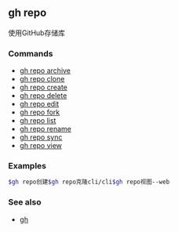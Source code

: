 

## gh repo

使用GitHub存储库

### Commands

-   [gh repo archive](./gh_repo_archive)
-   [gh repo clone](./gh_repo_clone)
-   [gh repo create](./gh_repo_create)
-   [gh repo delete](./gh_repo_delete)
-   [gh repo edit](./gh_repo_edit)
-   [gh repo fork](./gh_repo_fork)
-   [gh repo list](./gh_repo_list)
-   [gh repo rename](./gh_repo_rename)
-   [gh repo sync](./gh_repo_sync)
-   [gh repo view](./gh_repo_view)

### Examples

```bash
$gh repo创建$gh repo克隆cli/cli$gh repo视图--web
```


### See also

-   [gh](./gh)
